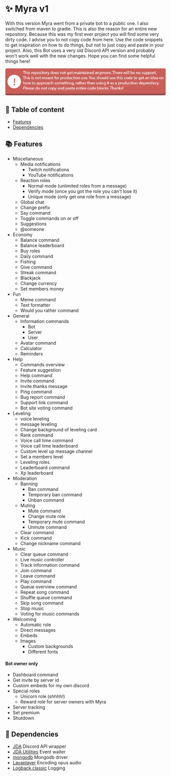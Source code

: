 # ✨ Myra v1

With this version Myra went from a private bot to a public one. I also switched from maven to gradle. This is also the reason
for an entire new repository. Because this was my first ever project you will find some very dirty code. I advise you to not
copy code from here. Use the code snippets to get inspiration on how to do things, but not to just copy and paste in your
project. Also, this Bot uses a very old Discord API version and probably won't work well with the new changes. Hope you can
find some helpful things here!

![Warning](https://raw.githubusercontent.com/MyraBot/.github/main/code-advise.png)

## 📌 Table of content

* [Features](#-features)
* [Dependencies](#-dependencies)

## 📚 Features

* Miscellaneous
  * Media notifications
    * Twitch notifications
    * YouTube notifications
  * Reaction roles
    * Normal mode (unlimited roles from a message)
    * Verify mode (once you got the role you can't lose it)
    * Unique mode (only get one role from a message)
  * Global chat
  * Change prefix
  * Say command
  * Toggle commands on or off
  * Suggestions
  * @someone
* Economy
  * Balance command
  * Balance leaderboard
  * Buy roles
  * Daily command
  * Fishing
  * Give command
  * Streak command
  * Blackjack
  * Change currency
  * Set members money
* Fun
  * Meme command
  * Text formatter
  * Would you rather command
* General
  * Information commands
    * Bot
    * Server
    * User
  * Avatar command
  * Calculator
  * Reminders
* Help
  * Commands overview
  * Feature suggestion
  * Help command
  * Invite command
  * Invite thanks message
  * Ping command
  * Bug report command
  * Support link command
  * Bot site voting command
* Leveling
  * voice leveling
  * message leveling
  * Change background of leveling card
  * Rank command
  * Voice call time command
  * Voice call time leaderboard
  * Custom level up message channel
  * Set a members level
  * Leveling roles
  * Leaderboard command
  * Xp leaderboard
* Moderation
  * Banning
    * Ban command
    * Temporary ban command
    * Unban command
  * Muting
    * Mute command
    * Change mute role
    * Temporary mute command
    * Unmute command
  * Clear command
  * Kick command
  * Change nickname command
* Music
  * Clear queue command
  * Live music controller
  * Track information command
  * Join command
  * Leave command
  * Play command
  * Queue overview command
  * Repeat song command
  * Shuffle queue command
  * Skip song command
  * Stop music
  * Voting for music commands
* Welcoming
  * Automatic role
  * Direct messages
  * Embeds
  * Images
    * Custom backgrounds
    * Different fonts

#### Bot owner only

* Dashboard command
* Get invite by server id
* Custom embeds for my own discord
* Special roles
  * Unicorn role (shhhh!)
  * Reward role for server owners with Myra
* Server tracking
* Set premium
* Shutdown

## 📌 Dependencies

* [JDA](https://github.com/DV8FromTheWorld/JDA) Discord API wrapper
* [JDA Utilities](https://github.com/JDA-Applications/JDA-Utilities) Event waiter
* [mongodb](https://mvnrepository.com/artifact/org.mongodb/mongodb-driver) Mongodb driver
* [Lavaplayer](https://github.com/sedmelluq/lavaplayer) Encoding opus audio
* [Logback classic](https://mvnrepository.com/artifact/ch.qos.logback/logback-classic) Logging
